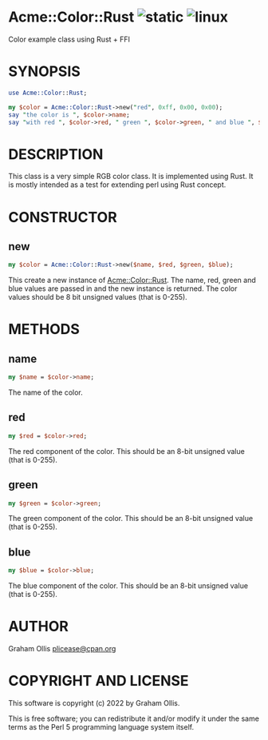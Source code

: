 # Acme::Color::Rust ![static](https://github.com/PerlFFI/Acme-Color-Rust/workflows/static/badge.svg) ![linux](https://github.com/PerlFFI/Acme-Color-Rust/workflows/linux/badge.svg)

Color example class using Rust + FFI

# SYNOPSIS

```perl
use Acme::Color::Rust;

my $color = Acme::Color::Rust->new("red", 0xff, 0x00, 0x00);
say "the color is ", $color->name;
say "with red ", $color->red, " green ", $color->green, " and blue ", $color->blue;
```

# DESCRIPTION

This class is a very simple RGB color class.  It is implemented using Rust.  It is 
mostly intended as a test for extending perl using Rust concept.

# CONSTRUCTOR

## new

```perl
my $color = Acme::Color::Rust->new($name, $red, $green, $blue);
```

This create a new instance of [Acme::Color::Rust](https://metacpan.org/pod/Acme::Color::Rust).  The name, red, green and blue 
values are passed in and the new instance is returned.  The color values should be 8
bit unsigned values (that is 0-255).

# METHODS

## name

```perl
my $name = $color->name;
```

The name of the color.

## red

```perl
my $red = $color->red;
```

The red component of the color.  This should be an 8-bit unsigned value (that is 0-255).

## green

```perl
my $green = $color->green;
```

The green component of the color.  This should be an 8-bit unsigned value (that is 0-255).

## blue

```perl
my $blue = $color->blue;
```

The blue component of the color.  This should be an 8-bit unsigned value (that is 0-255).

# AUTHOR

Graham Ollis <plicease@cpan.org>

# COPYRIGHT AND LICENSE

This software is copyright (c) 2022 by Graham Ollis.

This is free software; you can redistribute it and/or modify it under
the same terms as the Perl 5 programming language system itself.
